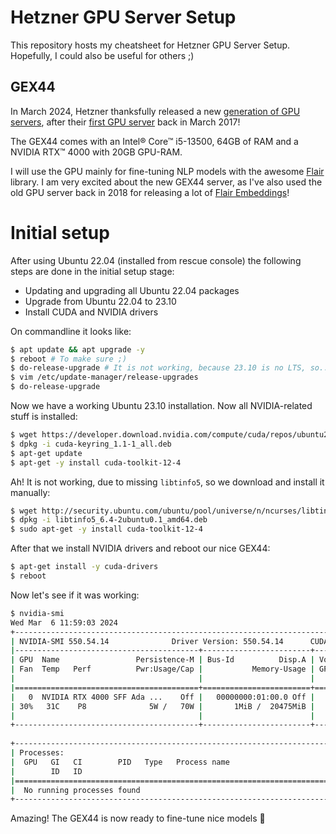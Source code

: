 # Hetzner GPU Server Setup

This repository hosts my cheatsheet for Hetzner GPU Server Setup. Hopefully, I could also be useful for others ;)

## GEX44

In March 2024, Hetzner thanksfully released a new [generation of GPU servers](https://www.hetzner.com/press-release/new-gpu-server/), after their [first GPU server](https://web.archive.org/web/20210613172423/https://www.hetzner.com/news/blitzschnell-gestochen-scharf-neuer-dedicated-root-server-ex51-ssd-gpu/) back in March 2017!

The GEX44 comes with an Intel® Core™ i5-13500, 64GB of RAM and a NVIDIA RTX™ 4000 with 20GB GPU-RAM.

I will use the GPU mainly for fine-tuning NLP models with the awesome [Flair](https://github.com/flairNLP/flair) library. I am very excited about the new GEX44 server, as I've also used the old GPU server back in 2018 for releasing a lot of [Flair Embeddings](https://github.com/flairNLP/flair-lms)!

# Initial setup

After using Ubuntu 22.04 (installed from rescue console) the following steps are done in the initial setup stage:

* Updating and upgrading all Ubuntu 22.04 packages
* Upgrade from Ubuntu 22.04 to 23.10
* Install CUDA and NVIDIA drivers

On commandline it looks like:

```bash
$ apt update && apt upgrade -y
$ reboot # To make sure ;)
$ do-release-upgrade # It is not working, because 23.10 is no LTS, so... set "PROMPT" to "normal" in:
$ vim /etc/update-manager/release-upgrades
$ do-release-upgrade
```

Now we have a working Ubuntu 23.10 installation. Now all NVIDIA-related stuff is installed:

```bash
$ wget https://developer.download.nvidia.com/compute/cuda/repos/ubuntu2204/x86_64/cuda-keyring_1.1-1_all.deb
$ dpkg -i cuda-keyring_1.1-1_all.deb
$ apt-get update
$ apt-get -y install cuda-toolkit-12-4
```

Ah! It is not working, due to missing `libtinfo5`, so we download and install it manually:

```bash
$ wget http://security.ubuntu.com/ubuntu/pool/universe/n/ncurses/libtinfo5_6.4-2ubuntu0.1_amd64.deb
$ dpkg -i libtinfo5_6.4-2ubuntu0.1_amd64.deb
$ sudo apt-get -y install cuda-toolkit-12-4
```

After that we install NVIDIA drivers and reboot our nice GEX44:

```bash
$ apt-get install -y cuda-drivers
$ reboot
```

Now let's see if it was working:

```bash
$ nvidia-smi
Wed Mar  6 11:59:03 2024       
+-----------------------------------------------------------------------------------------+
| NVIDIA-SMI 550.54.14              Driver Version: 550.54.14      CUDA Version: 12.4     |
|-----------------------------------------+------------------------+----------------------+
| GPU  Name                 Persistence-M | Bus-Id          Disp.A | Volatile Uncorr. ECC |
| Fan  Temp   Perf          Pwr:Usage/Cap |           Memory-Usage | GPU-Util  Compute M. |
|                                         |                        |               MIG M. |
|=========================================+========================+======================|
|   0  NVIDIA RTX 4000 SFF Ada ...    Off |   00000000:01:00.0 Off |                  Off |
| 30%   31C    P8              5W /   70W |       1MiB /  20475MiB |      0%      Default |
|                                         |                        |                  N/A |
+-----------------------------------------+------------------------+----------------------+
                                                                                         
+-----------------------------------------------------------------------------------------+
| Processes:                                                                              |
|  GPU   GI   CI        PID   Type   Process name                              GPU Memory |
|        ID   ID                                                               Usage      |
|=========================================================================================|
|  No running processes found                                                             |
+-----------------------------------------------------------------------------------------+
```

Amazing! The GEX44 is now ready to fine-tune nice models 🎉
